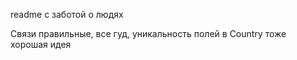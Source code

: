 readme с заботой о людях

Связи правильные, все гуд, уникальность полей в Country тоже хорошая идея
